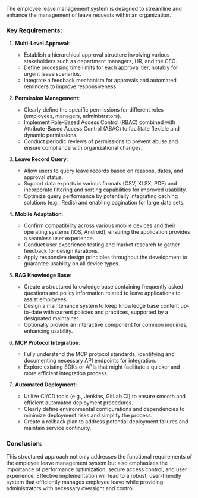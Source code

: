 The employee leave management system is designed to streamline and enhance the management of leave requests within an organization. 

### Key Requirements:

1. **Multi-Level Approval**:
   - Establish a hierarchical approval structure involving various stakeholders such as department managers, HR, and the CEO.
   - Define processing time limits for each approval tier, notably for urgent leave scenarios.
   - Integrate a feedback mechanism for approvals and automated reminders to improve responsiveness.

2. **Permission Management**:
   - Clearly define the specific permissions for different roles (employees, managers, administrators).
   - Implement Role-Based Access Control (RBAC) combined with Attribute-Based Access Control (ABAC) to facilitate flexible and dynamic permissions.
   - Conduct periodic reviews of permissions to prevent abuse and ensure compliance with organizational changes.

3. **Leave Record Query**:
   - Allow users to query leave records based on reasons, dates, and approval status.
   - Support data exports in various formats (CSV, XLSX, PDF) and incorporate filtering and sorting capabilities for improved usability.
   - Optimize query performance by potentially integrating caching solutions (e.g., Redis) and enabling pagination for large data sets.

4. **Mobile Adaptation**:
   - Confirm compatibility across various mobile devices and their operating systems (iOS, Android), ensuring the application provides a seamless user experience.
   - Conduct user experience testing and market research to gather feedback for design iterations.
   - Apply responsive design principles throughout the development to guarantee usability on all device types.

5. **RAG Knowledge Base**:
   - Create a structured knowledge base containing frequently asked questions and policy information related to leave applications to assist employees.
   - Design a maintenance system to keep knowledge base content up-to-date with current policies and practices, supported by a designated maintainer.
   - Optionally provide an interactive component for common inquiries, enhancing usability.

6. **MCP Protocol Integration**:
   - Fully understand the MCP protocol standards, identifying and documenting necessary API endpoints for integration.
   - Explore existing SDKs or APIs that might facilitate a quicker and more efficient integration process.

7. **Automated Deployment**:
   - Utilize CI/CD tools (e.g., Jenkins, GitLab CI) to ensure smooth and efficient automated deployment procedures.
   - Clearly define environmental configurations and dependencies to minimize deployment risks and simplify the process.
   - Create a rollback plan to address potential deployment failures and maintain service continuity.

### Conclusion:
This structured approach not only addresses the functional requirements of the employee leave management system but also emphasizes the importance of performance optimization, secure access control, and user experience. Effective implementation will lead to a robust, user-friendly system that efficiently manages employee leave while providing administrators with necessary oversight and control.
